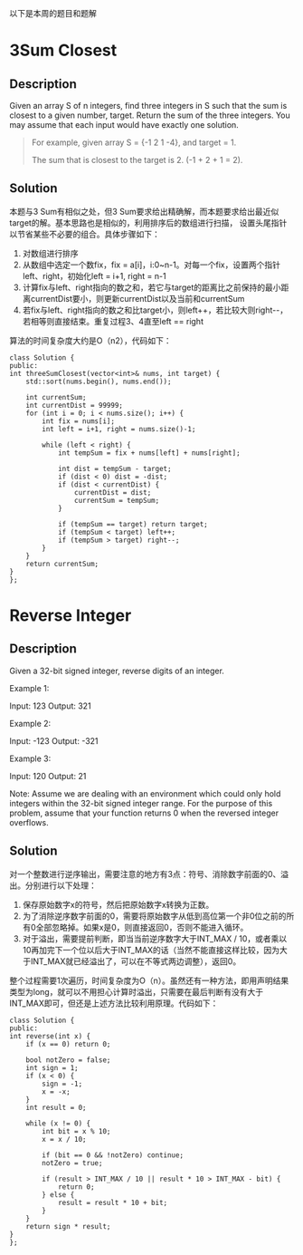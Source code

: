 以下是本周的题目和题解
# 3Sum Closest
## Description
Given an array S of n integers, find three integers in S such that the sum is closest to a given number, target. Return the sum of the three integers. You may assume that each input would have exactly one solution.

>    For example, given array S = {-1 2 1 -4}, and target = 1.
>
>    The sum that is closest to the target is 2. (-1 + 2 + 1 = 2).
## Solution
本题与3 Sum有相似之处，但3 Sum要求给出精确解，而本题要求给出最近似target的解。基本思路也是相似的，利用排序后的数组进行扫描，
设置头尾指针以节省某些不必要的组合。具体步骤如下：

1. 对数组进行排序
2. 从数组中选定一个数fix，fix = a[i]，i:0~n-1。对每一个fix，设置两个指针left、right，初始化left = i+1, right = n-1
3. 计算fix与left、right指向的数之和，若它与target的距离比之前保持的最小距离currentDist要小，则更新currentDist以及当前和currentSum
4. 若fix与left、right指向的数之和比target小，则left++，若比较大则right--，若相等则直接结束。重复过程3、4直至left == right

算法的时间复杂度大约是O（n2），代码如下：

    class Solution {
    public:
    int threeSumClosest(vector<int>& nums, int target) {
        std::sort(nums.begin(), nums.end());

        int currentSum;
        int currentDist = 99999;
        for (int i = 0; i < nums.size(); i++) {
        	int fix = nums[i];
        	int left = i+1, right = nums.size()-1;

        	while (left < right) {
        		int tempSum = fix + nums[left] + nums[right];

        		int dist = tempSum - target;
        		if (dist < 0) dist = -dist;
        		if (dist < currentDist) {
        			currentDist = dist;
        			currentSum = tempSum;
        		}

        		if (tempSum == target) return target;
        		if (tempSum < target) left++;
        		if (tempSum > target) right--;
        	}
        }
        return currentSum;
    }
    };
    
# Reverse Integer
## Description
Given a 32-bit signed integer, reverse digits of an integer.

Example 1:

Input: 123
Output:  321

Example 2:

Input: -123
Output: -321

Example 3:

Input: 120
Output: 21

Note:
Assume we are dealing with an environment which could only hold integers within the 32-bit signed integer range. For the purpose of this problem, assume that your function returns 0 when the reversed integer overflows. 
## Solution
对一个整数进行逆序输出，需要注意的地方有3点：符号、消除数字前面的0、溢出。分别进行以下处理：
1. 保存原始数字x的符号，然后把原始数字x转换为正数。
2. 为了消除逆序数字前面的0，需要将原始数字从低到高位第一个非0位之前的所有0全部忽略掉。如果x是0，则直接返回0，否则不能进入循环。
3. 对于溢出，需要提前判断，即当当前逆序数字大于INT_MAX / 10，或者乘以10再加完下一个位以后大于INT_MAX的话（当然不能直接这样比较，因为大于INT_MAX就已经溢出了，可以在不等式两边调整），返回0。

整个过程需要1次遍历，时间复杂度为O（n）。虽然还有一种方法，即用声明结果类型为long，就可以不用担心计算时溢出，只需要在最后判断有没有大于INT_MAX即可，但还是上述方法比较利用原理。代码如下：

    class Solution {
    public:
    int reverse(int x) {
    	if (x == 0) return 0;

        bool notZero = false;
        int sign = 1;
        if (x < 0) {
        	sign = -1;
        	x = -x;
        }
        int result = 0;

        while (x != 0) {
        	int bit = x % 10;
        	x = x / 10;

        	if (bit == 0 && !notZero) continue;
        	notZero = true;

        	if (result > INT_MAX / 10 || result * 10 > INT_MAX - bit) {
        		return 0;
        	} else {
        		result = result * 10 + bit;
        	}
        }
        return sign * result;
    }
    };
